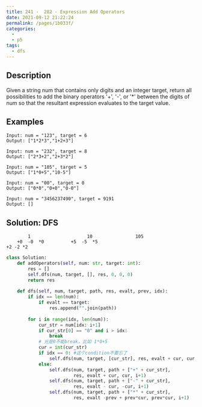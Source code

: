 ```yaml
---
title: 241 -  282 - Expression Add Operators
date: 2021-09-12 21:22:24
permalink: /pages/1b033f/
categories:
  - 
  - p5
tags:
  - dfs
---
```

## Description
Given a string num that contains only digits and an integer target, return all possibilities to add the binary operators '+', '-', or '*' between the digits of num so that the resultant expression evaluates to the target value.

## Examples
```
Input: num = "123", target = 6
Output: ["1*2*3","1+2+3"]

Input: num = "232", target = 8
Output: ["2*3+2","2+3*2"]

Input: num = "105", target = 5
Output: ["1*0+5","10-5"]

Input: num = "00", target = 0
Output: ["0*0","0+0","0-0"]

Input: num = "3456237490", target = 9191
Output: []
```

## Solution: DFS
```
        1                     10                105
    +0  -0  *0          +5  -5  *5                  
+2 -2 *2
```
```python
class Solution:
    def addOperators(self, num: str, target: int):
        res = []
        self.dfs(num, target, [], res, 0, 0, 0)
        return res  
        
    def dfs(self, num, target, path, res, evalt, prev, idx):
        if idx == len(num):
            if evalt == target:
                res.append("".join(path))
        
        for i in range(idx, len(num)):
            cur_str = num[idx: i+1]
            if cur_str[0] == "0" and i > idx:
                break
            # 光是0不能break，比如 1*0+5
            cur = int(cur_str)
            if idx == 0: #这个condition不要忘了
                self.dfs(num, target, [cur_str], res, evalt + cur, cur, i + 1)
            else:
                self.dfs(num, target, path + ["+" + cur_str], 
                         res, evalt + cur, cur, i+1)
                self.dfs(num, target, path + ["-" + cur_str], 
                         res, evalt - cur, -cur, i+1)
                self.dfs(num, target, path + ["*" + cur_str], 
                         res, evalt -prev + prev*cur, prev*cur, i+1)
```

